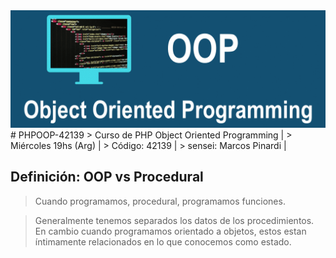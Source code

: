 <img src="https://raw.githubusercontent.com/exegeses/PHPOOP-42139/main/oop.png">
# PHPOOP-42139
> Curso de PHP Object Oriented Programming |   
> Miércoles 19hs (Arg) |  
> Código: 42139 |  
> sensei: Marcos Pinardi | 

## Definición: OOP vs Procedural

> Cuando programamos, procedural, programamos funciones.  

> Generalmente tenemos separados los datos de los procedimientos.   
> En cambio cuando programamos orientado a objetos, 
> estos estan íntimamente relacionados en lo que conocemos como estado.   



